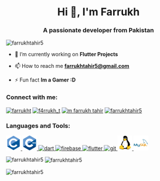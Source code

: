 <h1 align="center">Hi 👋, I'm Farrukh</h1>
<h3 align="center">A passionate developer from Pakistan</h3>

<p align="left"> <img src="https://komarev.com/ghpvc/?username=farrukhtahir5&label=Profile%20views&color=0e75b6&style=flat" alt="farrukhtahir5" /> </p>

- 🔭 I’m currently working on **Flutter Projects**

- 📫 How to reach me **farrukhtahir5@gmail.com**

- ⚡ Fun fact **Im a Gamer :D**

<h3 align="left">Connect with me:</h3>
<p align="left">
<a href="https://linkedin.com/in/farrukht" target="blank"><img align="center" src="https://raw.githubusercontent.com/rahuldkjain/github-profile-readme-generator/master/src/images/icons/Social/linked-in-alt.svg" alt="farrukht" height="30" width="40" /></a>
<a href="https://instagram.com/f4rrukh_t" target="blank"><img align="center" src="https://raw.githubusercontent.com/rahuldkjain/github-profile-readme-generator/master/src/images/icons/Social/instagram.svg" alt="f4rrukh_t" height="30" width="40" /></a>
<a href="https://www.youtube.com/c/FarrukhTahirYT/" target="blank"><img align="center" src="https://raw.githubusercontent.com/rahuldkjain/github-profile-readme-generator/master/src/images/icons/Social/youtube.svg" alt="m farrukh tahir" height="30" width="40" /></a>
<a href="https://www.leetcode.com/farrukhtahir5" target="blank"><img align="center" src="https://raw.githubusercontent.com/rahuldkjain/github-profile-readme-generator/master/src/images/icons/Social/leet-code.svg" alt="farrukhtahir5" height="30" width="40" /></a>
</p>

<h3 align="left">Languages and Tools:</h3>
<p align="left"> <a href="https://www.cprogramming.com/" target="_blank" rel="noreferrer"> <img src="https://raw.githubusercontent.com/devicons/devicon/master/icons/c/c-original.svg" alt="c" width="40" height="40"/> </a> <a href="https://www.w3schools.com/cpp/" target="_blank" rel="noreferrer"> <img src="https://raw.githubusercontent.com/devicons/devicon/master/icons/cplusplus/cplusplus-original.svg" alt="cplusplus" width="40" height="40"/> </a> <a href="https://dart.dev" target="_blank" rel="noreferrer"> <img src="https://www.vectorlogo.zone/logos/dartlang/dartlang-icon.svg" alt="dart" width="40" height="40"/> </a> <a href="https://firebase.google.com/" target="_blank" rel="noreferrer"> <img src="https://www.vectorlogo.zone/logos/firebase/firebase-icon.svg" alt="firebase" width="40" height="40"/> </a> <a href="https://flutter.dev" target="_blank" rel="noreferrer"> <img src="https://www.vectorlogo.zone/logos/flutterio/flutterio-icon.svg" alt="flutter" width="40" height="40"/> </a> <a href="https://git-scm.com/" target="_blank" rel="noreferrer"> <img src="https://www.vectorlogo.zone/logos/git-scm/git-scm-icon.svg" alt="git" width="40" height="40"/> </a> <a href="https://www.linux.org/" target="_blank" rel="noreferrer"> <img src="https://raw.githubusercontent.com/devicons/devicon/master/icons/linux/linux-original.svg" alt="linux" width="40" height="40"/> </a> <a href="https://www.mysql.com/" target="_blank" rel="noreferrer"> <img src="https://raw.githubusercontent.com/devicons/devicon/master/icons/mysql/mysql-original-wordmark.svg" alt="mysql" width="40" height="40"/> </a> </p>

<p><img align="left" src="https://github-readme-stats.vercel.app/api/top-langs?username=farrukhtahir5&show_icons=true&locale=en&layout=compact" alt="farrukhtahir5" /></p>

<p>&nbsp;<img align="center" src="https://github-readme-stats.vercel.app/api?username=farrukhtahir5&show_icons=true&locale=en" alt="farrukhtahir5" /></p>

<p><img align="center" src="https://github-readme-streak-stats.herokuapp.com/?user=farrukhtahir5&" alt="farrukhtahir5" /></p>
